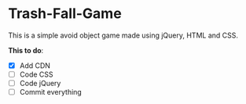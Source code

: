 # Trash-Fall-Game
This is a simple avoid object game made using jQuery, HTML and CSS.

**This to do**:

- [x] Add CDN
- [ ] Code CSS
- [ ] Code jQuery
- [ ] Commit everything
